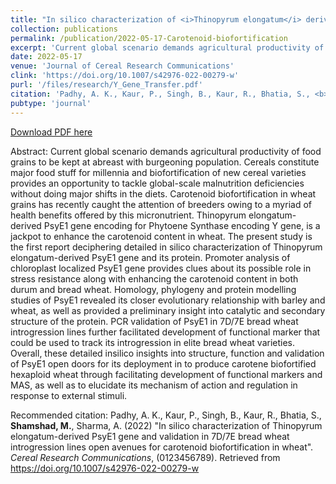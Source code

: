 ```yaml
---
title: "In silico characterization of <i>Thinopyrum elongatum</i> derived PsyE1 gene and validation in 7D/7E bread wheat introgression lines open avenues for carotenoid biofortifcation in wheat"
collection: publications
permalink: /publication/2022-05-17-Carotenoid-biofortification
excerpt: 'Current global scenario demands agricultural productivity of food grains to be kept at abreast with burgeoning population. Cereals constitute major food stuff for millennia and biofortification of new cereal varieties provides an opportunity to tackle global-scale malnutrition deficiencies without doing major shifts in the diets. Carotenoid biofortification in wheat grains has recently caught the attention of breeders owing to a myriad of health benefits offered by this micronutrient. Thinopyrum elongatum-derived PsyE1 gene encoding for Phytoene Synthase encoding Y gene, is a jackpot to enhance the carotenoid content in wheat. The present study is the first report deciphering detailed in silico characterization of Thinopyrum elongatum-derived PsyE1 gene and its protein. Promoter analysis of chloroplast localized PsyE1 gene provides clues about its possible role in stress resistance along with enhancing the carotenoid content in both durum and bread wheat. Homology, phylogeny and protein modelling studies of PsyE1 revealed its closer evolutionary relationship with barley and wheat, as well as provided a preliminary insight into catalytic and secondary structure of the protein. PCR validation of PsyE1 in 7D/7E bread wheat introgression lines further facilitated development of functional marker that could be used to track its introgression in elite bread wheat varieties. Overall, these detailed insilico insights into structure, function and validation of PsyE1 open doors for its deployment in to produce carotene biofortified hexaploid wheat through facilitating development of functional markers and MAS, as well as to elucidate its mechanism of action and regulation in response to external stimuli.'
date: 2022-05-17
venue: 'Journal of Cereal Research Communications'
clink: 'https://doi.org/10.1007/s42976-022-00279-w'
purl: '/files/research/Y_Gene_Transfer.pdf'
citation: 'Padhy, A. K., Kaur, P., Singh, B., Kaur, R., Bhatia, S., <b>Shamshad, M.</b>, Sharma, A. (2022) &quot;In silico characterization of Thinopyrum elongatum-derived PsyE1 gene and validation in 7D/7E bread wheat introgression lines open avenues for carotenoid biofortification in wheat&quot;. <i>Cereal Research Communications</i>, (0123456789). Retrieved from https://doi.org/10.1007/s42976-022-00279-w'
pubtype: 'journal'
---
```


<a href='/files/research/Y_Gene_Transfer.pdf'>Download PDF here</a>

Abstract: Current global scenario demands agricultural productivity of food grains to be kept at abreast with burgeoning population. Cereals constitute major food stuff for millennia and biofortification of new cereal varieties provides an opportunity to tackle global-scale malnutrition deficiencies without doing major shifts in the diets. Carotenoid biofortification in wheat grains has recently caught the attention of breeders owing to a myriad of health benefits offered by this micronutrient. Thinopyrum elongatum-derived PsyE1 gene encoding for Phytoene Synthase encoding Y gene, is a jackpot to enhance the carotenoid content in wheat. The present study is the first report deciphering detailed in silico characterization of Thinopyrum elongatum-derived PsyE1 gene and its protein. Promoter analysis of chloroplast localized PsyE1 gene provides clues about its possible role in stress resistance along with enhancing the carotenoid content in both durum and bread wheat. Homology, phylogeny and protein modelling studies of PsyE1 revealed its closer evolutionary relationship with barley and wheat, as well as provided a preliminary insight into catalytic and secondary structure of the protein. PCR validation of PsyE1 in 7D/7E bread wheat introgression lines further facilitated development of functional marker that could be used to track its introgression in elite bread wheat varieties. Overall, these detailed insilico insights into structure, function and validation of PsyE1 open doors for its deployment in to produce carotene biofortified hexaploid wheat through facilitating development of functional markers and MAS, as well as to elucidate its mechanism of action and regulation in response to external stimuli.

Recommended citation: Padhy, A. K., Kaur, P., Singh, B., Kaur, R., Bhatia, S., <b>Shamshad, M.</b>, Sharma, A. (2022) "In silico characterization of Thinopyrum elongatum-derived PsyE1 gene and validation in 7D/7E bread wheat introgression lines open avenues for carotenoid biofortification in wheat". <i>Cereal Research Communications</i>, (0123456789). Retrieved from https://doi.org/10.1007/s42976-022-00279-w